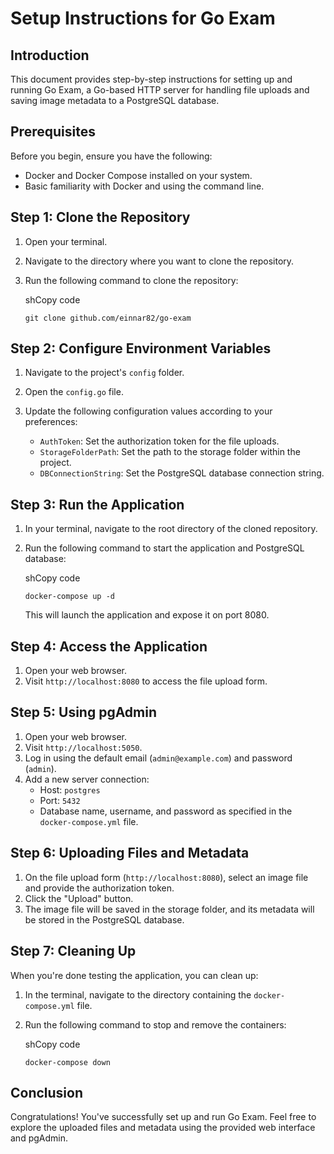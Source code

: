# Setup Instructions for Go Exam

## Introduction

This document provides step-by-step instructions for setting up and running Go Exam, a Go-based HTTP server for handling file uploads and saving image metadata to a PostgreSQL database.

## Prerequisites

Before you begin, ensure you have the following:

-   Docker and Docker Compose installed on your system.
-   Basic familiarity with Docker and using the command line.

## Step 1: Clone the Repository

1.  Open your terminal.
    
2.  Navigate to the directory where you want to clone the repository.
    
3.  Run the following command to clone the repository:
    
    shCopy code
    
    `git clone github.com/einnar82/go-exam` 
    

## Step 2: Configure Environment Variables

1.  Navigate to the project's `config` folder.
    
2.  Open the `config.go` file.
    
3.  Update the following configuration values according to your preferences:
    
    -   `AuthToken`: Set the authorization token for the file uploads.
    -   `StorageFolderPath`: Set the path to the storage folder within the project.
    -   `DBConnectionString`: Set the PostgreSQL database connection string.

## Step 3: Run the Application

1.  In your terminal, navigate to the root directory of the cloned repository.
    
2.  Run the following command to start the application and PostgreSQL database:
    
    shCopy code
    
    `docker-compose up -d` 
    
    This will launch the application and expose it on port 8080.
    

## Step 4: Access the Application

1.  Open your web browser.
2.  Visit `http://localhost:8080` to access the file upload form.

## Step 5: Using pgAdmin

1.  Open your web browser.
2.  Visit `http://localhost:5050`.
3.  Log in using the default email (`admin@example.com`) and password (`admin`).
4.  Add a new server connection:
    -   Host: `postgres`
    -   Port: `5432`
    -   Database name, username, and password as specified in the `docker-compose.yml` file.

## Step 6: Uploading Files and Metadata

1.  On the file upload form (`http://localhost:8080`), select an image file and provide the authorization token.
2.  Click the "Upload" button.
3.  The image file will be saved in the storage folder, and its metadata will be stored in the PostgreSQL database.

## Step 7: Cleaning Up

When you're done testing the application, you can clean up:

1.  In the terminal, navigate to the directory containing the `docker-compose.yml` file.
    
2.  Run the following command to stop and remove the containers:
    
    shCopy code
    
    `docker-compose down` 
    

## Conclusion

Congratulations! You've successfully set up and run Go Exam. Feel free to explore the uploaded files and metadata using the provided web interface and pgAdmin.
